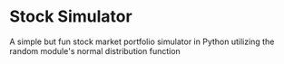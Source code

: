 # Stock Simulator
A simple but fun stock market portfolio simulator in Python utilizing the random module's normal distribution function
